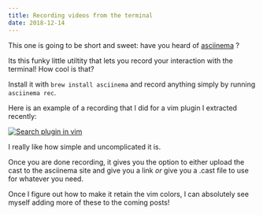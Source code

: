 ```yaml
---
title: Recording videos from the terminal
date: 2018-12-14
---
```


This one is going to be short and sweet: have you heard of [asciinema](https://asciinema.org/) ?

Its this funky little utiltity that lets you record your interaction with the terminal! How cool is that?

Install it with `brew install asciinema` and record anything simply by running `asciinema rec`.

Here is an example of a recording that I did for a vim plugin I extracted recently:

[![Search plugin in vim](https://asciinema.org/a/JBepEOiwov6fHSYxL8Rsv5sLN.png)](https://asciinema.org/a/JBepEOiwov6fHSYxL8Rsv5sLN 'ASCII video of my little plugin in a a vim session')

I really like how simple and uncomplicated it is.

Once you are done recording, it gives you the option to either upload the cast to the asciinema site and give you a link _or_ give you a .cast file to use for whatever you need.

Once I figure out how to make it retain the vim colors, I can absolutely see myself adding more of these to the coming posts!
